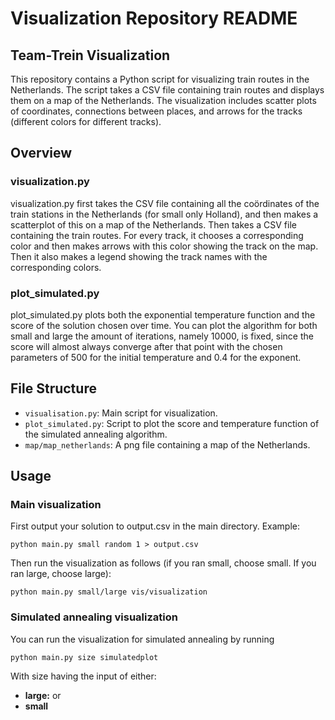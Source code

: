 # Visualization Repository README

## Team-Trein Visualization

This repository contains a Python script for visualizing train routes in the Netherlands. The script takes a CSV file containing train routes and displays them on a map of the Netherlands. The visualization includes scatter plots of coordinates, connections between places, and arrows for the tracks (different colors for different tracks).

## Overview

### visualization.py

visualization.py first takes the CSV file containing all the coördinates of the train stations in the Netherlands (for small only Holland), and then makes a scatterplot of this on a map of the Netherlands. Then takes a CSV file containing the train routes. For every track, it chooses a corresponding color and then makes arrows with this color showing the track on the map. Then it also makes a legend showing the track names with the corresponding colors. 

### plot_simulated.py

plot_simulated.py plots both the exponential temperature function and the score of the solution chosen over time. You can plot the algorithm for both small and large the amount of iterations, namely 10000, is fixed, since the score will almost always converge after that point with the chosen parameters of 500 for the initial temperature and 0.4 for the exponent.


## File Structure

- `visualisation.py`: Main script for visualization.
- `plot_simulated.py`: Script to plot the score and temperature function of the simulated annealing algorithm.
- `map/map_netherlands`: A png file containing a map of the Netherlands.

## Usage

### Main visualization

First output your solution to output.csv in the main directory. Example:
```
python main.py small random 1 > output.csv
```

Then run the visualization as follows (if you ran small, choose small. If you ran large, choose large):
```
python main.py small/large vis/visualization
```

### Simulated annealing visualization

You can run the visualization for simulated annealing by running
```
python main.py size simulatedplot
```
With size having the input of either:
- **large:** 
or
- **small**
